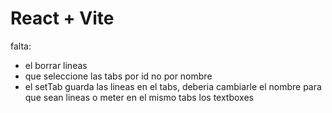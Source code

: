 # React + Vite
falta:
- el borrar lineas
- que seleccione las tabs por id no por nombre
- el setTab guarda las lineas en el tabs, deberia cambiarle el nombre para que sean lineas o meter en el mismo tabs los textboxes

